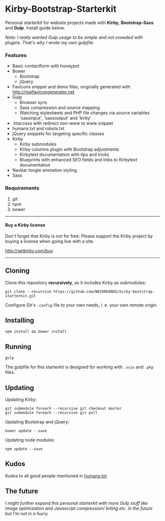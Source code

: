 # Kirby-Bootstrap-Starterkit

Personal starterkit for website projects made with **Kirby**, **Bootstrap-Sass** and **Gulp**. Install guide below.

*Note: I really wanted Gulp usage to be simple and not crowded with plugins. That's why I wrote my own gulpfile.*

### Features

- Basic contactform with honeypot
- Bower
    - Bootstrap
    - jQuery
- Favicons snippet and demo files, originally generated with http://realfavicongenerator.net
- Gulp
    - Browser sync
    - Sass compression and source mapping
    - Watching stylesheets and PHP file changes via source variables 'sassinput', 'sassoutput' and 'kirby'
- .htaccess with redirect non-www to www snippet
- humans.txt and robots.txt
- jQuery snippets for targeting specific classes
- Kirby
    - Kirby submodules
    - Kirby columns plugin with Bootstrap adjustments
    - Kirbytext documentation with tips and tricks
    - Blueprints with enhanced SEO fields and links to Kirbytext documentation
- Navbar toogle animation styling
- Sass

### Requirements

1. git
2. npm
3. bower

****

#### Buy a Kirby license

Don't forget that Kirby is not for free: Please support the Kirby project by buying a license when going live with a site.

http://getkirby.com/buy

****

## Cloning

Clone this repository **recursively**, as it includes Kirby as submodules:

    git clone --recursive https://github.com/NECKRHINOS/kirby-bootstrap-starterkit.git

Configure Git's ```.config``` file to your own needs, i. e. your own remote origin.

## Installing

    npm install && bower install

## Running

    gulp

The gulpfile for this starterkit is designed for working with ```.scss``` and ```.php``` files.

## Updating

Updating Kirby:

    git submodule foreach --recursive git checkout master
    git submodule foreach --recursive git pull

Updating Bootstrap and jQuery:

    bower update --save

Updating node modules:

    npm update --save

## Kudos

Kudos to all good people mentioned in [humans.txt](https://github.com/NECKRHINOS/kirby-bootstrap-starterkit/blob/master/humans.txt)

## The future

*I might further expand this personal starterkit with more Gulp stuff like image optimization and Javascript compression/ linting etc. in the future but I'm not in a hurry.*
